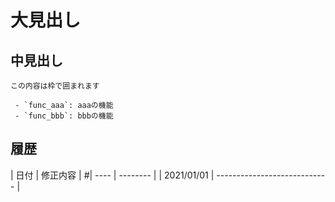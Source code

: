 # 大見出し
## 中見出し

```
この内容は枠で囲まれます
```

```
 - `func_aaa`: aaaの機能
 - `func_bbb`: bbbの機能
```

## 履歴
| 日付 | 修正内容 |
#| ---- | -------- |
| 2021/01/01 | ---------------------------- |
